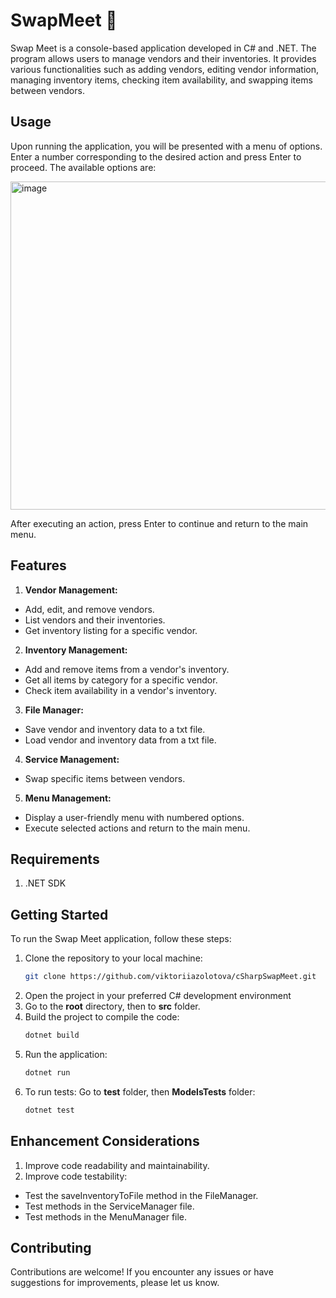 # SwapMeet 🔄

Swap Meet is a console-based application developed in C# and .NET. The program allows users to manage vendors and their inventories. It provides various functionalities such as adding vendors, editing vendor information, managing inventory items, checking item availability, and swapping items between vendors.

## Usage

Upon running the application, you will be presented with a menu of options. Enter a number corresponding to the desired action and press Enter to proceed. The available options are:

<img width="525" alt="image" src="https://github.com/viktoriiazolotova/cSharpSwapMeet/assets/74393811/1c31829b-d5bb-4e92-96cf-ed8badd57e7b">


After executing an action, press Enter to continue and return to the main menu.

## Features
1. **Vendor Management:**
- Add, edit, and remove vendors.
- List vendors and their inventories.
- Get inventory listing for a specific vendor.
  
2. **Inventory Management:**
- Add and remove items from a vendor's inventory.
- Get all items by category for a specific vendor.
- Check item availability in a vendor's inventory.

3. **File Manager:**
- Save vendor and inventory data to a  txt file.
- Load vendor and inventory data from a txt file.

4. **Service Management:**
- Swap specific items between vendors.

5. **Menu Management:**
- Display a user-friendly menu with numbered options.
- Execute selected actions and return to the main menu.
  
## Requirements

1. .NET SDK

## Getting Started

To run the Swap Meet application, follow these steps:

1. Clone the repository to your local machine:
   ```bash
   git clone https://github.com/viktoriiazolotova/cSharpSwapMeet.git
   ```
3. Open the project in your preferred C# development environment
4. Go to the **root** directory, then to **src** folder.
5. Build the project to compile the code:
   ```bash
   dotnet build
   ```
6. Run the application:
    ```bash
    dotnet run
    ```
7. To run tests: Go to **test** folder, then **ModelsTests** folder:
    ```bash
    dotnet test
    ```

## Enhancement Considerations
1. Improve code readability and maintainability.
2. Improve code testability:
 - Test the saveInventoryToFile method in the FileManager.
 - Test methods in the ServiceManager file.
 - Test methods in the MenuManager file.

## Contributing
Contributions are welcome! If you encounter any issues or have suggestions for improvements, please let us know.


